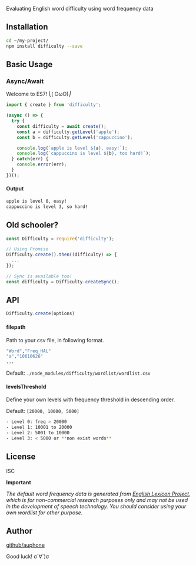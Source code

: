 Evaluating English word difficulty using word frequency data

## Installation

```sh
cd ~/my-project/
npm install difficulty --save
```

## Basic Usage

### Async/Await
Welcome to ES7! ⎝( OωO)⎠
```js
import { create } from 'difficulty';

(async () => {
  try {
    const difficulty = await create();
    const a = difficulty.getLevel('apple');
    const b = difficulty.getLevel('cappuccino');

    console.log(`apple is level ${a}, easy!`);
    console.log(`cappuccino is level ${b}, too hard!`);
  } catch(err) {
    console.error(err);
  }
})();
```

#### Output

```sh
apple is level 0, easy!
cappuccino is level 3, so hard!
```

## Old schooler?
```js
const Difficulty = require('difficulty');

// Using Promise
Difficulty.create().then((difficulty) => {
  ...
});

// Sync is available too!
const difficulty = Difficulty.createSync();
```


## API
```js
Difficulty.create(options)
```

#### filepath
Path to your csv file, in following format.
```sh
"Word","Freq_HAL"
"a","10610626"
...
```
Default: `./node_modules/difficulty/wordlist/wordlist.csv`


#### levelsThreshold
Define your own levels with frequency threshold in descending order.

Default: `[20000, 10000, 5000]`

```sh
- Level 0: freq > 20000
- Level 1: 10001 to 20000
- Level 2: 5001 to 10000
- Level 3: < 5000 or **non exist words**
```

## License
ISC

**Important**

*The default word frequency data is generated from [English Lexicon Project](http://elexicon.wustl.edu/WordStart.asp), which is for non-commercial research purposes only and may not be used in the development of speech technology. You should consider using your own wordlist for other purpose.*

## Author
[github/auphone](https://github.com/auphone)


Good luck! σ`∀´)σ
